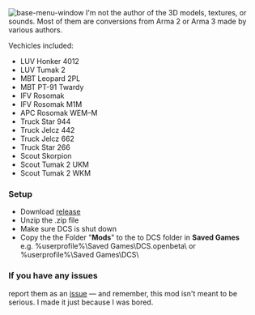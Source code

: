 <img alt="base-menu-window" src="https://github.com/user-attachments/assets/2d725485-93b5-477e-b617-50b6a21cf0d4" />
I'm not the author of the 3D models, textures, or sounds.
Most of them are conversions from Arma 2 or Arma 3 made by various authors.

Vechicles included:
- LUV Honker 4012
- LUV Tumak 2
- MBT Leopard 2PL
- MBT PT-91 Twardy
- IFV Rosomak
- IFV Rosomak M1M
- APC Rosomak WEM–M
- Truck Star 944
- Truck Jelcz 442
- Truck Jelcz 662
- Truck Star 266
- Scout Skorpion
- Scout Tumak 2 UKM
- Scout Tumak 2 WKM

### Setup
- Download [release](https://github.com/Bartek16194/Honker-Asset-Pack/releases)
- Unzip the .zip file
- Make sure DCS is shut down
- Copy the the Folder "**Mods**" to the to DCS folder in **Saved Games**  
  e.g. %userprofile%\Saved Games\DCS.openbeta\ or %userprofile%\Saved Games\DCS\

### If you have any issues
report them as an [issue](https://github.com/Bartek16194/Honker-Asset-Pack/issues) — and remember, this mod isn't meant to be serious. I made it just because I was bored.
